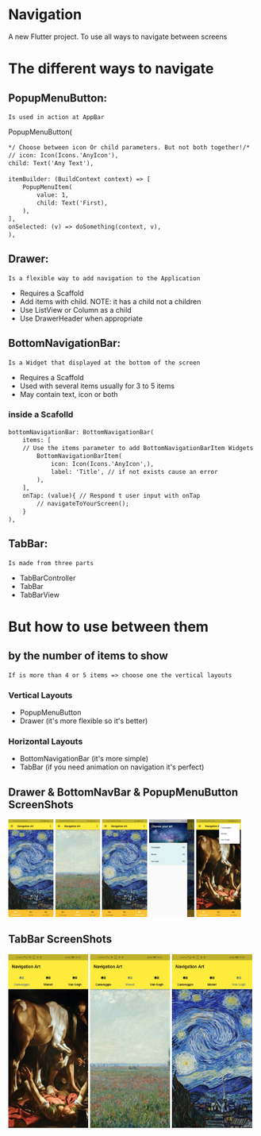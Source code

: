 # Navigation

A new Flutter project. To use all ways to navigate between screens

# The different ways to navigate
## PopupMenuButton: 
    Is used in action at AppBar
PopupMenuButton(

    */ Choose between icon Or child parameters. But not both together!/*
    // icon: Icon(Icons.'AnyIcon'),
    child: Text('Any Text'),

    itemBuilder: (BuildContext context) => [
        PopupMenuItem(
            value: 1,
            child: Text('First),
        ),
    ],
    onSelected: (v) => doSomething(context, v),
    ),

## Drawer:
    Is a flexible way to add navigation to the Application
* Requires a Scaffold
* Add items with child. NOTE: it has a child not a children
* Use ListView or Column as a child
* Use DrawerHeader when appropriate 

## BottomNavigationBar:
    Is a Widget that displayed at the bottom of the screen
* Requires a Scaffold
* Used with several items usually for 3 to 5 items
* May contain text, icon or both


### inside a Scafolld

    bottomNavigationBar: BottomNavigationBar(   
        items: [
        // Use the items parameter to add BottomNavigationBarItem Widgets
            BottomNavigationBarItem(
                icon: Icon(Icons.'AnyIcon',),
                label: 'Title', // if not exists cause an error
            ),
        ],
        onTap: (value){ // Respond t user input with onTap
            // navigateToYourScreen();
        }
    ),

## TabBar:
    Is made from three parts
* TabBarController
* TabBar
* TabBarView


# But how to use between them
## by the number of items to show
    If is more than 4 or 5 items => choose one the vertical layouts

### Vertical Layouts
* PopupMenuButton 
* Drawer (it's more flexible so it's better)

### Horizontal Layouts
* BottomNavigationBar (it's more simple)
* TabBar (if you need animation on navigation it's perfect)


## Drawer & BottomNavBar & PopupMenuButton ScreenShots
<p float="left">
  <img src="screenshots/bottom1.jpg" width="18%" />
  <img src="screenshots/bottom2.jpg" width="18%" />
  <img src="screenshots/bottom3.jpg" width="18%" />
  <img src="screenshots/drawer.jpg" width="18%" /> 
  <img src="screenshots/popup.jpg" width="18%" /> 
</p>

## TabBar ScreenShots
<p float="left">
  <img src="screenshots/tab1.jpg" width="32%" />
  <img src="screenshots/tab2.jpg" width="32%" />
  <img src="screenshots/tab3.jpg" width="32%" />
</p>
